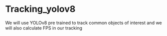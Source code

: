 # Tracking_yolov8
We will use YOLOv8 pre trained to track common objects of interest and we will also calculate FPS in our tracking
